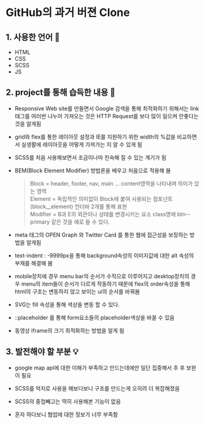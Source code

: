 # GitHub의 과거 버젼 Clone

## 1. 사용한 언어 📘


- HTML
- CSS
- SCSS
- JS

## 2. project를 통해 습득한 내용 📗


- Responsive Web site를 만들면서 Google 검색을 통해 최적화하기 위해서는 link태그를 여러번 나누어 가져오는 것은 HTTP Request를 보다 많이 일으켜 안좋다는 것을 알게됨

- grid와 flex를 통한 레이아웃 설정과 IE를 지원하기 위한 width의 %값을 비교하면서 실생활에 레이아웃을 어떻게 가져가는 지 알 수 있게 됨

- SCSS를 처음 사용해보면서 조금이나마 친숙해 질 수 있는 계기가 됨

- BEM(Block Element Modifier) 방법론을 배우고 처음으로 적용해 봄

  > Block = header, footer, nav, main ... content영역을 나타내며 의미가 있는 영역 <br>
  > Element = 독립적인 의미없이 Block에 붙여 사용되는 컴포넌트 (block\_\_element) 언더바 2개를 통해 표현<br>
  > Modifier = B과 E의 외관이나 상태를 변경시키는 요소
  > class명에 btn--primary 같은 것을 예로 들 수 있다.

- meta 태그의 OPEN Graph 와 Twitter Card 를 통한 웹에 접근성을 보장하는 방법을 알게됨
- text-indent : -9999px을 통해 background속성의 이미지값에 대한 alt 속성의 부재를 해결해 봄
- mobile장치에 경우 menu bar의 순서가 수직으로 이루어지고 desktop장치의 경우 menu의 item들이 순서가 다르게 작동하기 때문에 flex의 order속성을 통해 html의 구조는 변동하지 않고 보이는 ui의 순서를 바꿔봄
- SVG는 fill 속성을 통해 색상을 변동 할 수 있다.
- ::placeholder 를 통해 form요소들의 placeholder색상을 바꿀 수 있음
- 동영상 iframe의 크기 최적화하는 방법을 알게 됨

## 3. 발전해야 할 부분 💡

- google map api에 대한 이해가 부족하고 만드는데에만 일단 집중해서 추 후 보완이 필요

- SCSS를 억지로 사용을 해보다보니 구조를 만드는게 오히려 더 복잡해졌음

- SCSS의 중첩빼고는 딱히 사용해본 기능이 없음

- 혼자 하다보니 협업에 대한 정보가 너무 부족함
